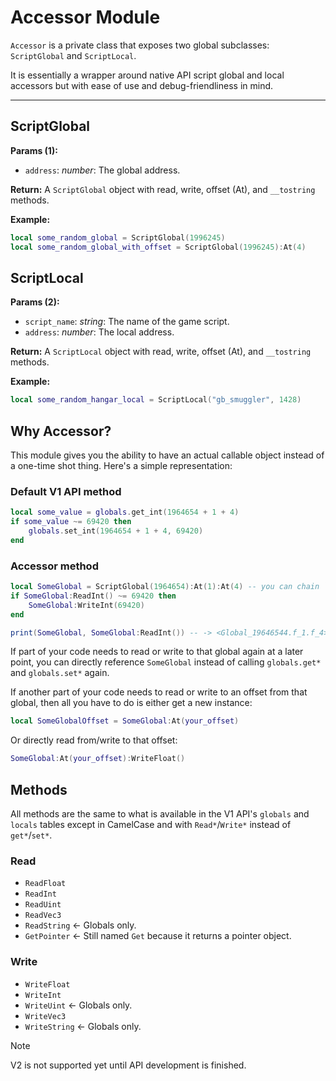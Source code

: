 # Accessor Module

`Accessor` is a private class that exposes two global subclasses: `ScriptGlobal` and `ScriptLocal`.

It is essentially a wrapper around native API script global and local accessors but with ease of use and debug-friendliness in mind.

---

## ScriptGlobal

**Params (1):**

- `address`: *number*: The global address.

**Return:** A `ScriptGlobal` object with read, write, offset (At), and `__tostring` methods.

**Example:**

```lua
local some_random_global = ScriptGlobal(1996245)
local some_random_global_with_offset = ScriptGlobal(1996245):At(4)
```

## ScriptLocal

**Params (2):**

- `script_name`: *string*: The name of the game script.
- `address`: *number*: The local address.

**Return:** A `ScriptLocal` object with read, write, offset (At), and `__tostring` methods.

**Example:**

```lua
local some_random_hangar_local = ScriptLocal("gb_smuggler", 1428)
```

## Why Accessor?

This module gives you the ability to have an actual callable object instead of a one-time shot thing. Here's a simple representation:

### Default V1 API method

```lua
local some_value = globals.get_int(1964654 + 1 + 4)
if some_value ~= 69420 then
    globals.set_int(1964654 + 1 + 4, 69420)
end
```

### Accessor method

```lua
local SomeGlobal = ScriptGlobal(1964654):At(1):At(4) -- you can chain `At` methods or use just one: `At(1 + 4)` or even none at all: `ScriptGlobal(1964654 + 1 + 4)`
if SomeGlobal:ReadInt() ~= 69420 then
    SomeGlobal:WriteInt(69420)
end

print(SomeGlobal, SomeGlobal:ReadInt()) -- -> <Global_19646544.f_1.f_4>     69420
```

If part of your code needs to read or write to that global again at a later point, you can directly reference `SomeGlobal` instead of calling `globals.get*` and `globals.set*` again.

If another part of your code needs to read or write to an offset from that global, then all you have to do is either get a new instance:

```lua
local SomeGlobalOffset = SomeGlobal:At(your_offset)
```

Or directly read from/write to that offset:

```lua
SomeGlobal:At(your_offset):WriteFloat()
```

## Methods

All methods are the same to what is available in the V1 API's `globals` and `locals` tables except in CamelCase and with `Read*`/`Write*` instead of `get*`/`set*`.

### Read

- `ReadFloat`
- `ReadInt`
- `ReadUint`
- `ReadVec3`
- `ReadString` <- Globals only.
- `GetPointer` <- Still named `Get` because it returns a pointer object.

### Write

- `WriteFloat`
- `WriteInt`
- `WriteUint` <- Globals only.
- `WriteVec3`
- `WriteString` <- Globals only.

> [!Note]
> V2 is not supported yet until API development is finished.
